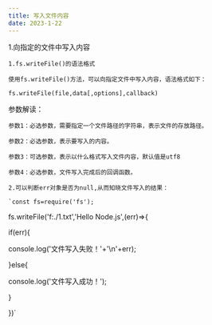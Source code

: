 ```yaml
---
title: 写入文件内容
date: 2023-1-22
---
```

1.向指定的文件中写入内容

    1.fs.writeFile()的语法格式

    使用fs.writeFile()方法，可以向指定文件中写入内容，语法格式如下：

`fs.writeFile(file,data[,options],callback)`

参数解读：

    参数1：必选参数，需要指定一个文件路径的字符串，表示文件的存放路径。

    参数2：必选参数，表示要写入的内容。

    参数3：可选参数，表示以什么格式写入文件内容，默认值是utf8

    参数4：必选参数，文件写入完成后的回调函数。

    2.可以判断err对象是否为null,从而知晓文件写入的结果：

    `const fs=require('fs');

fs.writeFile('f:./1.txt','Hello Node.js',(err)=>{

 if(err){

  console.log('文件写入失败！'+'\n'+err);

 }else{

  console.log('文件写入成功！');

 }

})`
